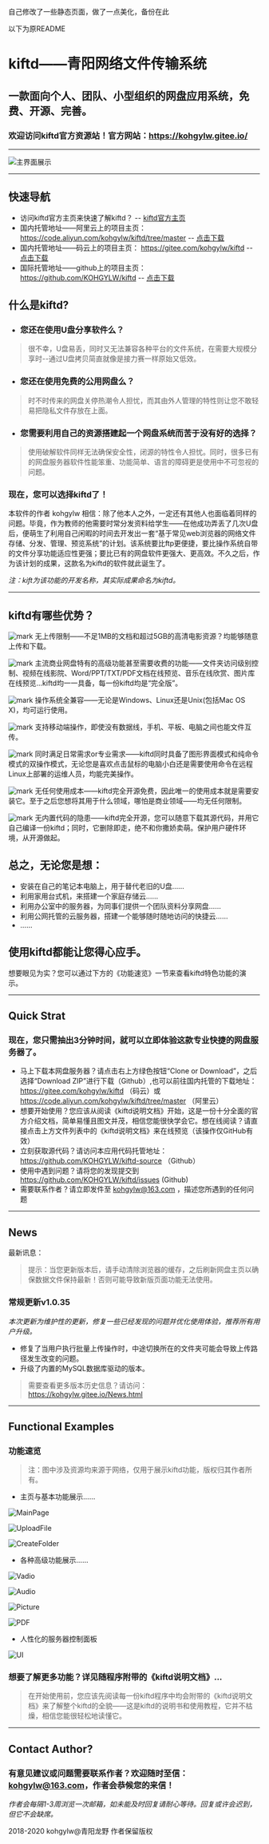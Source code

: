 自己修改了一些静态页面，做了一点美化，备份在此

以下为原README

# kiftd——青阳网络文件传输系统 #

## 一款面向个人、团队、小型组织的网盘应用系统，免费、开源、完善。 ##
### 欢迎访问kiftd官方资源站！官方网站：https://kohgylw.gitee.io/ 

-------

![主界面展示](https://github.com/KOHGYLW/kiftd-showPicture/blob/master/kiftd-mainpage.png?raw=true)

-------

## 快速导航
* 访问kiftd官方主页来快速了解kiftd？ -- [kiftd官方主页](https://kohgylw.gitee.io/)
* 国内托管地址——阿里云上的项目主页：https://code.aliyun.com/kohgylw/kiftd/tree/master -- [点击下载](https://code.aliyun.com/kohgylw/kiftd/repository/archive.zip?ref=master)
* 国内托管地址——码云上的项目主页： https://gitee.com/kohgylw/kiftd -- [点击下载](https://gitee.com/kohgylw/kiftd/repository/archive/master.zip)
* 国际托管地址——github上的项目主页： https://github.com/KOHGYLW/kiftd -- [点击下载](https://github.com/KOHGYLW/kiftd/archive/master.zip)

## 什么是kiftd?
* ### 您还在使用U盘分享软件么？
> 很不幸，U盘易丢，同时又无法兼容各种平台的文件系统，在需要大规模分享时--通过U盘拷贝简直就像是接力赛一样原始又低效。

* ### 您还在使用免费的公用网盘么？
> 时不时传来的网盘关停热潮令人担忧，而其由外人管理的特性则让您不敢轻易把隐私文件存放在上面。

* ### 您需要利用自己的资源搭建起一个网盘系统而苦于没有好的选择？
> 使用破解软件同样无法确保安全性，闭源的特性令人担忧。同时，很多已有的网盘服务器软件性能笨重、功能简单、语言的障碍更是使用中不可忽视的问题。

### 现在，您可以选择kiftd了！

本软件的作者 kohgylw 相信：除了他本人之外，一定还有其他人也面临着同样的问题。毕竟，作为教师的他需要时常分发资料给学生——在他成功弄丢了几次U盘后，便萌生了利用自己闲暇的时间去开发出一套“基于常见web浏览器的网络文件存储、分发、管理、预览系统”的计划。该系统要比ftp更便捷，要比操作系统自带的文件分享功能适应性更强；要比已有的网盘软件更强大、更高效。不久之后，作为该计划的成果，这款名为kiftd的软件就此诞生了。

_注：kift为该功能的开发名称，其实际成果命名为kiftd。_

-------

## kiftd有哪些优势？
 ![mark](https://github.com/KOHGYLW/kiftd-showPicture/blob/master/mark_icon.png?raw=true) 无上传限制——不足1MB的文档和超过5GB的高清电影资源？均能够随意上传和下载。

 ![mark](https://github.com/KOHGYLW/kiftd-showPicture/blob/master/mark_icon.png?raw=true) 主流商业网盘特有的高级功能甚至需要收费的功能——文件夹访问级别控制、视频在线影院、Word/PPT/TXT/PDF文档在线预览、音乐在线欣赏、图片库在线预览...kiftd均一一具备，每一份kiftd均是“完全版”。

 ![mark](https://github.com/KOHGYLW/kiftd-showPicture/blob/master/mark_icon.png?raw=true) 操作系统全兼容——无论是Windows、Linux还是Unix(包括Mac OS X)，均可运行使用。

 ![mark](https://github.com/KOHGYLW/kiftd-showPicture/blob/master/mark_icon.png?raw=true) 支持移动端操作，即使没有数据线，手机、平板、电脑之间也能文件互传。

 ![mark](https://github.com/KOHGYLW/kiftd-showPicture/blob/master/mark_icon.png?raw=true) 同时满足日常需求or专业需求——kiftd同时具备了图形界面模式和纯命令模式的双操作模式，无论您是喜欢点击鼠标的电脑小白还是需要使用命令在远程Linux上部署的运维人员，均能完美操作。

 ![mark](https://github.com/KOHGYLW/kiftd-showPicture/blob/master/mark_icon.png?raw=true) 无任何使用成本——kiftd完全开源免费，因此唯一的使用成本就是需要安装它。至于之后您想将其用于什么领域，哪怕是商业领域——均无任何限制。

 ![mark](https://github.com/KOHGYLW/kiftd-showPicture/blob/master/mark_icon.png?raw=true) 无内置代码的隐患——kiftd完全开源，您可以随意下载其源代码，并用它自己编译一份kiftd；同时，它删除即走，绝不和你撒娇卖萌。保护用户硬件环境，从开源做起。

## 总之，无论您是想：
+ 安装在自己的笔记本电脑上，用于替代老旧的U盘……
+ 利用家用台式机，来搭建一个家庭存储云……
+ 利用办公室中的服务器，为同事们提供一个团队资料分享网盘……
+ 利用公网托管的云服务器，搭建一个能够随时随地访问的快捷云……
+ ……

## 使用kiftd都能让您得心应手。

想要眼见为实？您可以通过下方的《功能速览》一节来查看kiftd特色功能的演示。

------

## Quick Strat

### 现在，您只需抽出3分钟时间，就可以立即体验这款专业快捷的网盘服务器了。

* 马上下载本网盘服务器？请点击右上方绿色按钮“Clone or Download”，之后选择“Download ZIP”进行下载（Github）,也可以前往国内托管的下载地址： https://gitee.com/kohgylw/kiftd （码云）或 https://code.aliyun.com/kohgylw/kiftd/tree/master （阿里云）
* 想要开始使用？您应该从阅读《kiftd说明文档》开始，这是一份十分全面的官方介绍文档，简单易懂且图文并茂，相信您能很快学会它。想在线阅读？请直接点击上方文件列表中的《kiftd说明文档》来在线预览（该操作仅GitHub有效）
* 立刻获取源代码？请访问本应用代码托管地址：https://github.com/KOHGYLW/kiftd-source （Github）
* 使用中遇到问题？请将您的发现提交到 https://github.com/KOHGYLW/kiftd/issues (Github)
* 需要联系作者？请立即发件至 kohgylw@163.com ，描述您所遇到的任何问题

-------------------
## News

最新讯息：

> 提示：当您更新版本后，请手动清除浏览器的缓存，之后刷新网盘主页以确保数据文件保持最新！否则可能导致新版页面功能无法使用。

### 常规更新v1.0.35
_本次更新为维护性的更新，修复一些已经发现的问题并优化使用体验，推荐所有用户升级。_
+ 修复了当用户执行批量上传操作时，中途切换所在的文件夹可能会导致上传路径发生改变的问题。
+ 升级了内置的MySQL数据库驱动的版本。


> 需要查看更多版本历史信息？请访问： https://kohgylw.gitee.io/News.html 

--------------------
## Functional Examples

### 功能速览
>注：图中涉及资源均来源于网络，仅用于展示kiftd功能，版权归其作者所有。

+ 主页与基本功能展示……

![MainPage](https://github.com/KOHGYLW/kiftd-showPicture/blob/master/kiftd-mainpage.png?raw=true)

![UploadFile](https://github.com/KOHGYLW/kiftd-showPicture/blob/master/kiftd-upload2.png?raw=true)

![CreateFolder](https://github.com/KOHGYLW/kiftd-showPicture/blob/master/kiftd-newfolder.png?raw=true)

+ 各种高级功能展示……

![Vadio](https://github.com/KOHGYLW/kiftd-showPicture/blob/master/vadio.png?raw=true)

![Audio](https://github.com/KOHGYLW/kiftd-showPicture/blob/master/audio.png?raw=true)

![Picture](https://github.com/KOHGYLW/kiftd-showPicture/blob/master/kiftd-picture.png?raw=true)

![PDF](https://github.com/KOHGYLW/kiftd-showPicture/blob/master/pdf.png?raw=true)

+ 人性化的服务器控制面板

![UI](https://github.com/KOHGYLW/kiftd-showPicture/blob/master/kiftd-ui2.png?raw=true)

### 想要了解更多功能？详见随程序附带的《kiftd说明文档》... 

> 在开始使用前，您应该先阅读每一份kiftd程序中均会附带的《kiftd说明文档》来了解整个kiftd的全貌——这是kiftd的说明书和使用教程，它并不枯燥，相信您能很轻松地读懂它。

-------------------
## Contact Author?

### 有意见建议或问题需要联系作者？欢迎随时至信：kohgylw@163.com，作者会恭候您的来信！

_作者会每隔1-3周浏览一次邮箱，如未能及时回复请耐心等待。回复或许会迟到，但它不会缺席。_

2018-2020 kohgylw@青阳龙野 作者保留版权
